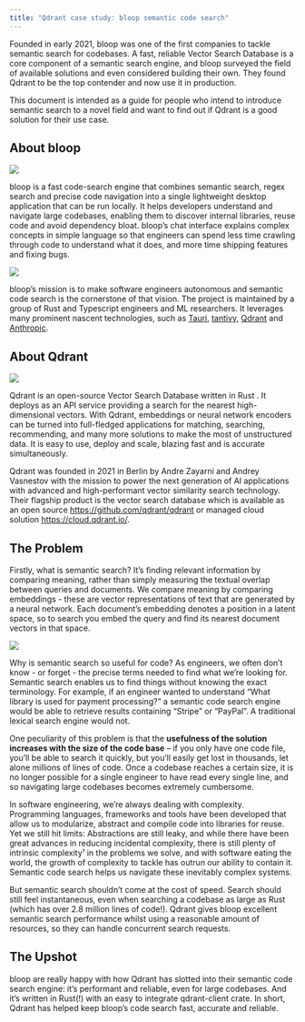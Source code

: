 ```yaml
---
title: "Qdrant case study: bloop semantic code search"
---
```


Founded in early 2021, bloop was one of the first companies to tackle semantic search for codebases. 
A fast, reliable Vector Search Database is a core component of a semantic search engine, and bloop 
surveyed the field of available solutions and even considered building their own. They found Qdrant 
to be the top contender and now use it in production.

This document is intended as a guide for people who intend to introduce semantic search to a novel 
field and want to find out if Qdrant is a good solution for their use case.

## About bloop

![](/case_studies_data/bloop/screenshot.png)

bloop is a fast code-search engine that combines semantic search, regex search and precise code 
navigation into a single lightweight desktop application that can be run locally. It helps developers 
understand and navigate large codebases, enabling them to discover internal libraries, reuse code and 
avoid dependency bloat. bloop’s chat interface explains complex concepts in simple language so that 
engineers can spend less time crawling through code to understand what it does, and more time shipping 
features and fixing bugs.

![](/case_studies_data/bloop/bloop-logo.png)

bloop’s mission is to make software engineers autonomous and semantic code search is the cornerstone 
of that vision. The project is maintained by a group of Rust and Typescript engineers and ML researchers. 
It leverages many prominent nascent technologies, such as [Tauri](http://tauri.app), [tantivy](https://docs.rs/tantivy), 
[Qdrant](http://qdrant.tech) and [Anthropic](https://www.anthropic.com/).

## About Qdrant

![](/case_studies_data/bloop/qdrant-logo.png)

Qdrant is an open-source Vector Search Database written in Rust . It deploys as an API service providing 
a search for the nearest high-dimensional vectors. With Qdrant, embeddings or neural network encoders 
can be turned into full-fledged applications for matching, searching, recommending, and many more solutions 
to make the most of unstructured data. It is easy to use, deploy and scale, blazing fast and is accurate 
simultaneously.

Qdrant was founded in 2021 in Berlin by Andre Zayarni and Andrey Vasnestov with the mission to power the 
next generation of AI applications with advanced and high-performant vector similarity search technology. 
Their flagship product is the vector search database which is available as an open source 
https://github.com/qdrant/qdrant or managed cloud solution https://cloud.qdrant.io/.

## The Problem

Firstly, what is semantic search? It’s finding relevant information by comparing meaning, rather than 
simply measuring the textual overlap between queries and documents. We compare meaning by comparing 
embeddings - these are vector representations of text that are generated by a neural network. Each document’s 
embedding denotes a position in a latent space, so to search you embed the query and find its nearest document 
vectors in that space.

![](/case_studies_data/bloop/vector-space.png)

Why is semantic search so useful for code? As engineers, we often don’t know - or forget - the precise terms 
needed to find what we’re looking for. Semantic search enables us to find things without knowing the exact 
terminology. For example, if an engineer wanted to understand “What library is used for payment processing?” 
a semantic code search engine would be able to retrieve results containing “Stripe” or “PayPal”. A traditional 
lexical search engine would not.

One peculiarity of this problem is that the **usefulness of the solution increases with the size of the code 
base** – if you only have one code file, you’ll be able to search it quickly, but you’ll easily get lost in 
thousands, let alone millions of lines of code. Once a codebase reaches a certain size, it is no longer 
possible for a single engineer to have read every single line, and so navigating large codebases becomes 
extremely cumbersome.

In software engineering, we’re always dealing with complexity. Programming languages, frameworks and tools 
have been developed that allow us to modularize, abstract and compile code into libraries for reuse. Yet we 
still hit limits: Abstractions are still leaky, and while there have been great advances in reducing incidental 
complexity, there is still plenty of intrinsic complexity¹ in the problems we solve, and with software eating 
the world, the growth of complexity to tackle has outrun our ability to contain it. Semantic code search helps 
us navigate these inevitably complex systems.

But semantic search shouldn’t come at the cost of speed. Search should still feel instantaneous, even when 
searching a codebase as large as Rust (which has over 2.8 million lines of code!). Qdrant gives bloop excellent 
semantic search performance whilst using a reasonable amount of resources, so they can handle concurrent search 
requests.

## The Upshot

bloop are really happy with how Qdrant has slotted into their semantic code search engine: it’s performant and 
reliable, even for large codebases. And it’s written in Rust(!) with an easy to integrate qdrant-client crate. 
In short, Qdrant has helped keep bloop’s code search fast, accurate and reliable.

[//]: # (Footnotes:)

[//]: # ()
[//]: # (¹ Incidental complexity is the sort of complexity arising from weaknesses in our processes and tools, whereas )

[//]: # (intrinsic complexity is the sort that we face when trying to describe, let alone solve the problem.)
